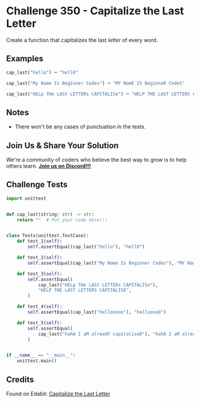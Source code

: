 # Challenge 350 - Capitalize the Last Letter

Create a function that capitalizes the last letter of every word.

## Examples
```python
cap_last("hello") ➞ "hellO"

cap_last("My Name Is Beginner Codes") ➞ "MY NamE IS BeginneR CodeS"

cap_last("HELp THe LASt LETTERs CAPITALISe") ➞ "HELP THE LAST LETTERS CAPITALISE"
```
## Notes

- There won't be any cases of punctuation in the tests.

## Join Us & Share Your Solution

We're a community of coders who believe the best way to grow is to help others learn. **[Join us on Discord!!!](https://discord.gg/sfHykntuGy)**

## Challenge Tests
```python
import unittest


def cap_last(string: str) -> str:
    return ""  # Put your code here!!!


class Tests(unittest.TestCase):
    def test_1(self):
        self.assertEqual(cap_last("hello"), "hellO")

    def test_2(self):
        self.assertEqual(cap_last("My Name Is Beginner Codes"), "MY NamE IS BeginneR CodeS")

    def test_3(self):
        self.assertEqual(
            cap_last("HELp THe LASt LETTERs CAPITALISe"),
            "HELP THE LAST LETTERS CAPITALISE",
        )

    def test_4(self):
        self.assertEqual(cap_last("hellooooo"), "hellooooO")

    def test_5(self):
        self.assertEqual(
            cap_last("hahA I aM alreadY capitaliseD"), "hahA I aM alreadY capitaliseD"
        )


if __name__ == "__main__":
    unittest.main()
```
## Credits

Found on Edabit: [Capitalize the Last Letter](https://edabit.com/challenge/vAwDW47yngWh8iMwN)
